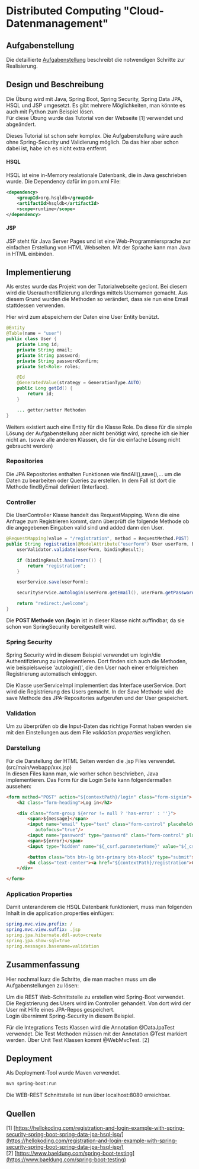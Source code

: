 # Distributed Computing "Cloud-Datenmanagement"

## Aufgabenstellung
Die detaillierte [Aufgabenstellung](TASK.md) beschreibt die notwendigen Schritte zur Realisierung.

## Design und Beschreibung
Die Übung wird mit Java, Spring Boot, Spring Security, Spring Data JPA, HSQL und JSP umgesetzt. Es gibt mehrere Möglichkeiten, man könnte es auch mit Python zum Beispiel lösen.  
Für diese Übung wurde das Tutorial von der Webseite [1] verwendet und abgeändert.  

Dieses Tutorial ist schon sehr komplex. Die Aufgabenstellung wäre auch ohne Spring-Security und Validierung möglich. Da das hier aber schon dabei ist, habe ich es nicht extra entfernt.

#### HSQL
HSQL ist eine in-Memory realationale Datenbank, die in Java geschrieben wurde. Die Dependency dafür im pom.xml File:  
```xml
<dependency>
	<groupId>org.hsqldb</groupId>
	<artifactId>hsqldb</artifactId>
	<scope>runtime</scope>
</dependency>
```
#### JSP
JSP steht für Java Server Pages und ist eine Web-Programmiersprache zur einfachen Erstellung von HTML Webseiten. Mit der Sprache kann man Java in HTML einbinden.

## Implementierung
Als erstes wurde das Projekt von der Tutorialwebseite geclont. Bei diesem wird die Userauthentifizierung allerdings mittels Usernamen gemacht. Aus diesem Grund wurden die Methoden so verändert, dass sie nun eine Email stattdessen verwenden.  

Hier wird zum abspeichern der Daten eine User Entity benützt.  
```java
@Entity
@Table(name = "user")
public class User {
	private Long id;
	private String email;
	private String password;
	private String passwordConfirm;
	private Set<Role> roles;

	@Id
	@GeneratedValue(strategy = GenerationType.AUTO)
	public Long getId() {
		return id;
	}

	... getter/setter Methoden
}
```
Weiters existiert auch eine Entity für die Klasse Role. Da diese für die simple Lösung der Aufgabenstellung aber nicht benötigt wird, spreche ich sie hier nicht an. (sowie alle anderen Klassen, die für die einfache Lösung nicht gebraucht werden)

### Repositories
Die JPA Repositories enthalten Funktionen wie findAll(),save(),... um die Daten zu bearbeiten oder Queries zu erstellen. In dem Fall ist dort die Methode findByEmail definiert (Interface).

### Controller
Die UserController Klasse handelt das RequestMapping. Wenn die eine Anfrage zum Registrieren kommt, dann überprüft die folgende Methode ob die angegebenen Eingaben valid sind und added dann den User.  
```java
@RequestMapping(value = "/registration", method = RequestMethod.POST)
public String registration(@ModelAttribute("userForm") User userForm, BindingResult bindingResult, Model model) {
	userValidator.validate(userForm, bindingResult);

	if (bindingResult.hasErrors()) {
	    return "registration";
	}

	userService.save(userForm);

	securityService.autologin(userForm.getEmail(), userForm.getPasswordConfirm());

	return "redirect:/welcome";
}
```
Die __POST Methode von /login__ ist in dieser Klasse nicht auffindbar, da sie schon von SpringSecurity bereitgestellt wird.  

### Spring Security
Spring Security wird in diesem Beispiel verwendet um login/die Authentifizierung zu implementieren. Dort finden sich auch die Methoden, wie beispielsweise 'autologin()', die den User nach einer erfolgreichen Registrierung automatisch einloggen.  

Die Klasse userServiceImpl implementiert das Interface userService. Dort wird die Registrierung des Users gemacht. In der Save Methode wird die save Methode des JPA-Repositories aufgerufen und der User gespeichert.  

### Validation
Um zu überprüfen ob die Input-Daten das richtige Format haben werden sie mit den Einstellungen aus dem File _validation.properties_ verglichen.

### Darstellung
Für die Darstellung der HTML Seiten werden die .jsp Files verwendet. (src/main/webapp/xxx.jsp)  
In diesen Files kann man, wie vorher schon beschrieben, Java implementieren. Das Form für die Login Seite kann folgendermaßen aussehen:  
```html
<form method="POST" action="${contextPath}/login" class="form-signin">
	<h2 class="form-heading">Log in</h2>

	<div class="form-group ${error != null ? 'has-error' : ''}">
	    <span>${message}</span>
	    <input name="email" type="text" class="form-control" placeholder="Email"
		   autofocus="true"/>
	    <input name="password" type="password" class="form-control" placeholder="Password"/>
	    <span>${error}</span>
	    <input type="hidden" name="${_csrf.parameterName}" value="${_csrf.token}"/>

	    <button class="btn btn-lg btn-primary btn-block" type="submit">Log In</button>
	    <h4 class="text-center"><a href="${contextPath}/registration">Create an account</a></h4>
	</div>

</form>
```
### Application Properties
Damit unteranderem die HSQL Datenbank funktioniert, muss man folgenden Inhalt in die application.properties einfügen:  
```yaml
spring.mvc.view.prefix: /
spring.mvc.view.suffix: .jsp
spring.jpa.hibernate.ddl-auto=create
spring.jpa.show-sql=true
spring.messages.basename=validation
```
## Zusammenfassung
Hier nochmal kurz die Schritte, die man machen muss um die Aufgabenstellungen zu lösen:  

Um die REST Web-Schnittstelle zu erstellen wird Spring-Boot verwendet.  
Die Registrierung des Users wird im Controller gehandelt. Von dort wird der User mit Hilfe eines JPA-Repos gespeichert.  
Login übernimmt Spring-Security in diesem Beispiel.  

Für die Integrations Tests Klassen wird die Annotation @DataJpaTest verwendet. Die Test Methoden müssen mit der Annotation @Test markiert werden. Über Unit Test Klassen kommt @WebMvcTest. [2]

## Deployment
Als Deployment-Tool wurde Maven verwendet.  
```sh
mvn spring-boot:run
```
Die WEB-REST Schnittstelle ist nun über localhost:8080 erreichbar.
## Quellen
[1] [https://hellokoding.com/registration-and-login-example-with-spring-security-spring-boot-spring-data-jpa-hsql-jsp/](https://hellokoding.com/registration-and-login-example-with-spring-security-spring-boot-spring-data-jpa-hsql-jsp/)  
[2] [https://www.baeldung.com/spring-boot-testing](https://www.baeldung.com/spring-boot-testing)  
